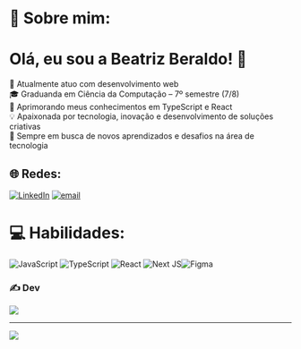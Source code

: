 # 💫 Sobre mim:
# Olá, eu sou a Beatriz Beraldo! 👋

🔭 Atualmente atuo com desenvolvimento web  
🎓 Graduanda em Ciência da Computação – 7º semestre (7/8)  
🌱 Aprimorando meus conhecimentos em TypeScript e React  
💡 Apaixonada por tecnologia, inovação e desenvolvimento de soluções criativas  
💼 Sempre em busca de novos aprendizados e desafios na área de tecnologia

## 🌐 Redes:
[![LinkedIn](https://img.shields.io/badge/LinkedIn-%230077B5.svg?logo=linkedin&logoColor=white)](https://linkedin.com/in/http://www.linkedin.com/in/beatrizberaldo) [![email](https://img.shields.io/badge/Email-D14836?logo=gmail&logoColor=white)](mailto:beabberaldo@gmail.com) 

# 💻 Habilidades:
![JavaScript](https://img.shields.io/badge/javascript-%23323330.svg?style=flat-square&logo=javascript&logoColor=%23F7DF1E)  ![TypeScript](https://img.shields.io/badge/typescript-%23007ACC.svg?style=flat-square&logo=typescript&logoColor=white) ![React](https://img.shields.io/badge/react-%2320232a.svg?style=flat-square&logo=react&logoColor=%2361DAFB) ![Next JS](https://img.shields.io/badge/Next-black?style=flat-square&logo=next.js&logoColor=white)![Figma](https://img.shields.io/badge/figma-%23F24E1E.svg?style=flat-square&logo=figma&logoColor=white)

### ✍️ Dev 
![](https://quotes-github-readme.vercel.app/api?type=vetical&theme=radical)

---
[![](https://visitcount.itsvg.in/api?id=bberaldo&icon=1&color=0)](https://visitcount.itsvg.in)

<!-- Proudly created with GPRM ( https://gprm.itsvg.in ) -->
